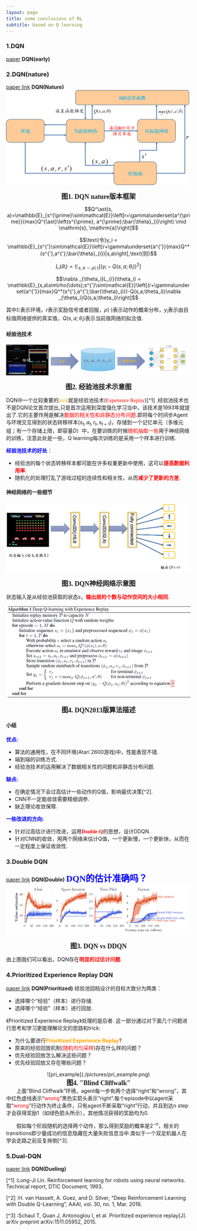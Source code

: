 ```yaml
---
layout: page
title: some conclusions of RL
subtitle: based on Q learning 
---
```


### 1.DQN
[paper](https://arxiv.org/abs/1312.5602) **DQN(early)**
### 2.DQN(nature)
[paper link](https://www.nature.com/articles/nature14236) **DQN(Nature)**
![DQN_nature](./pictures/DQN_nature.png)
<center>
    <b><font face="楷体" size=4> 图1. DQN nature版本框架 </font></b>
</center>

$$Q^\ast(s, a)=\mathbb{E}_{s^{\prime}\sim\mathcal{E}}\left[r+\gamma\underset{a^{\prime}}{max}Q^{\ast}\left(s^{\prime}, a^{\prime};\bar{\theta}_{i}\right) \mid \mathrm{s}, \mathrm{a}\right]$$

$$\text{令}y_i = \mathbb{E}_{s^{'}\sim\mathcal{E}}\left[r+\gamma\underset{a^{'}}{max}Q^*(s^{'},a^{'};\bar{\theta}_{i})|s,a\right],\text{则}$$
	
$$L_i(\theta_i) = \mathbb{E}_{s,a\sim\rho(\cdot)}\left[(y_i-Q(s,a;\theta_i))^{2}\right]$$
	
$$\nabla _{\theta_i}L_{i}(\theta_i) = \mathbb{E}_{s,a\sim\rho(\dots);s^{'}\sim\mathcal{E}}\left[(r+\gamma\underset{a^{'}}{max}Q^*(s^{'},a^{'};\bar{\theta}_{i})-Q(s,a;\theta_i))\nabla _{\theta_i}Q(s,a;\theta_i)\right]$$

其中$\mathbb{E}$表示环境，$r$表示奖励信号或者回报，$\rho(\cdot)$表示动作的概率分布，$y_i$表示由目标值网络提供的真实值，$Q(s,a;\theta_i)$表示当前值网络的拟合值.
#### 经验池技术
![Experience Replay](./pictures/experience_Replay.png)
<center>
    <b><font face="楷体" size=4> 图2. 经验池技术示意图</font></b>
</center>

DQN中一个比较重要的<font face="黑体" color=orange>trick</font>就是经验池技术(<font face="黑体" color=red>Experience Replay</font>)[^1] .经验池技术也不是DQN论文首次提出,只是首次运用到深度强化学习当中，该技术是1993年就提出了.它的主要作用是解决<font face="黑体" color=red>数据的相关性和非静态分布问题</font>.即将每个时间步Agent与环境交互得到的状态转移样本$(s_t,a_t,r_t,s_{t+1})$，存储到一个记忆单元（多维元组；有一个存储上限，即容量$D$）中，在要训练的时候<font face = "黑体" color = red>随机抽取一些</font>用于神经网络的训练，注意此处是一些，Q learning每次训练的是采用一个样本进行训练.

<b><font color=blue>经验池技术的好处</font></b>：
- 经验池的每个状态转移样本都可能在许多权重更新中使用，这可以<b><font face="黑体" color=red>提高数据利用率</font></b>.
- 随机化的处理打乱了游戏过程的连续性和相关性，从而<b><font face="黑体" color=red>减少了更新的方差</font></b>.
#### 神经网络的一些细节
![DQN_nature_net](./pictures/DQN_net.png)
<center>
    <b><font face="楷体" size=4> 图3. DQN神经网络示意图</font></b>
</center>

状态输入是从经验池获取的状态$s$，<b><font face="开题楷体" color=red>输出层的个数与动作空间的大小相同.</font></b>

![DQN_2013_algorithm](./pictures/DQN_Alg.png)
<center>
    <b><font face="楷体" size=4> 图4. DQN2013版算法描述</font></b>
</center>

#### 小结

<b><font face="楷体" color=blue>优点:</font></b>
- 算法的通用性，在不同环境(Atari 2600游戏)中，性能表现不错.
- 端到端的训练方式.
- 经验池技术的运用解决了数据相关性的问题和非静态分布问题.

<b><font face="楷体" color=blue>缺点:</font></b>
- 在确定情况下会过高估计一些动作的Q值，影响最优决策[^2].
- CNN不一定能收敛需要精细调参.
- 缺乏理论收敛保障.

<b><font face="楷体" color=blue>一些改进的方向:</font></b>
- 针对过高估计进行改进，运用<b><font face="new roman" color=red>Double-Q</font></b>的思想，设计DDQN.
- 针对CNN的收敛，用两个网络来估计Q值，一个更新慢，一个更新快，从而在一定程度上保证收敛性.



### 3.Double DQN
[paper link](https://arxiv.org/abs/1509.06461) **DQN(Double)**
<b><font face="楷体" color=blue size = 5>DQN的估计准确吗？</font></b>
![over_estimation](./pictures/over_estimation.png)

<center>
	<b><font face="楷体" size=4> 图3. DQN vs DDQN</font></b>
</center>

由上图我们可以看出，DQN存在<b><font color=red>明显的过估计问题</font></b>.

### 4.Prioritized Experience Replay DQN
[paper link](https://arxiv.org/abs/1511.05952) **DQN(Prioritized)**
经验池回档设计的目标大致分为两类：
- 选择哪个“经验”（样本）进行存储.
- 选择哪个“经验”（样本）进行回放.

《Prioritized Experience Replay》处理的是后者.
这一部分通过对下面几个问题进行思考和学习更能理解论文的思路和trick:
- 为什么要进行<b><font color=orange>Prioritized Experience Replay</font></b>?
- 原来的经验回放机制(<font color=red face="楷体">随机均匀采样</font>)存在什么样的问题？
- 优先经验回放怎么解决这些问题？
- 优先经验回放又存在哪些问题？

<div align=center>
   ![pri_example](./pictures/pri_example.png)
</div>

<center>
	<b><font face="楷体" size=4> 图4. "Blind Cliffwalk"</font></b>
</center>
&emsp;&emsp;上面“Blind Cliffwalk”环境，agent每一步有两个选择“right”和“wrong”，其中红色虚线表示“<font color=red>wrong</font>”黑色实箭头表示“right”.每个episode中以agent采取“<font color=red>wrong</font>”行动作为终止条件，只有agent不断采取“right”行动，并且到达n step才会获得奖励1（如绿色箭头所示），其他情况获得的奖励均为0.

&emsp;&emsp;假如每个阶段随机的选择两个动作，那么得到奖励的概率是$2^{-n}$，相关的transitions即少量成功的信息隐藏在大量失败信息当中.类似于一个双足机器人在学会走路之前反复摔倒[^3].


### 5.Dual-DQN
[paper link](https://arxiv.org/abs/1511.06581) **DQN(Dueling)**

[^1] :Long-Ji Lin. Reinforcement learning for robots using neural networks. Technical report, DTIC Document, 1993.

[^2] :H. van Hasselt, A. Guez, and D. Silver, “Deep Reinforcement Learning with Double Q-Learning”, AAAI, vol. 30, no. 1, Mar. 2016.

[^3] :Schaul T, Quan J, Antonoglou I, et al. Prioritized experience replay[J]. arXiv preprint arXiv:1511.05952, 2015.
